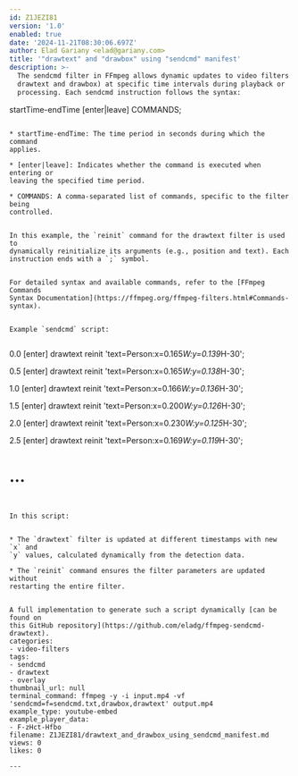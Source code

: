 ```yaml
---
id: Z1JEZI81
version: '1.0'
enabled: true
date: '2024-11-21T08:30:06.697Z'
author: Elad Gariany <elad@gariany.com>
title: '"drawtext" and "drawbox" using "sendcmd" manifest'
description: >-
  The sendcmd filter in FFmpeg allows dynamic updates to video filters (e.g.,
  drawtext and drawbox) at specific time intervals during playback or
  processing. Each sendcmd instruction follows the syntax:


  ```

  startTime-endTime [enter|leave] COMMANDS;

  ```

  * startTime-endTime: The time period in seconds during which the command
  applies.

  * [enter|leave]: Indicates whether the command is executed when entering or
  leaving the specified time period.

  * COMMANDS: A comma-separated list of commands, specific to the filter being
  controlled.


  In this example, the `reinit` command for the drawtext filter is used to
  dynamically reinitialize its arguments (e.g., position and text). Each
  instruction ends with a `;` symbol.


  For detailed syntax and available commands, refer to the [FFmpeg Commands
  Syntax Documentation](https://ffmpeg.org/ffmpeg-filters.html#Commands-syntax).


  Example `sendcmd` script:


  ```

  0.0 [enter] drawtext reinit 'text=Person:x=0.165*W:y=0.139*H-30';

  0.5 [enter] drawtext reinit 'text=Person:x=0.165*W:y=0.138*H-30';

  1.0 [enter] drawtext reinit 'text=Person:x=0.166*W:y=0.136*H-30';

  1.5 [enter] drawtext reinit 'text=Person:x=0.200*W:y=0.126*H-30';

  2.0 [enter] drawtext reinit 'text=Person:x=0.230*W:y=0.125*H-30';

  2.5 [enter] drawtext reinit 'text=Person:x=0.169*W:y=0.119*H-30';

  # ...

  ```


  In this script:


  * The `drawtext` filter is updated at different timestamps with new `x` and
  `y` values, calculated dynamically from the detection data.

  * The `reinit` command ensures the filter parameters are updated without
  restarting the entire filter.


  A full implementation to generate such a script dynamically [can be found on
  this GitHub repository](https://github.com/eladg/ffmpeg-sendcmd-drawtext).
categories:
  - video-filters
tags:
  - sendcmd
  - drawtext
  - overlay
thumbnail_url: null
terminal_command: ffmpeg -y -i input.mp4 -vf 'sendcmd=f=sendcmd.txt,drawbox,drawtext' output.mp4
example_type: youtube-embed
example_player_data:
  - F-zHct-Hfbo
filename: Z1JEZI81/drawtext_and_drawbox_using_sendcmd_manifest.md
views: 0
likes: 0

---
```


